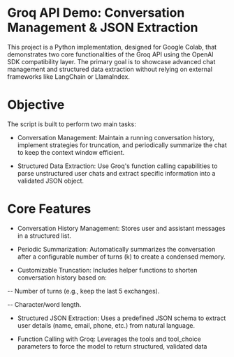 # Groq API Demo: Conversation Management & JSON Extraction

This project is a Python implementation, designed for Google Colab, that demonstrates two core functionalities of the Groq API using the OpenAI SDK compatibility layer. The primary goal is to showcase advanced chat management and structured data extraction without relying on external frameworks like LangChain or LlamaIndex.

# Objective

The script is built to perform two main tasks:

- Conversation Management: Maintain a running conversation history, implement strategies for truncation, and periodically summarize the chat to keep the context window efficient.

- Structured Data Extraction: Use Groq's function calling capabilities to parse unstructured user chats and extract specific information into a validated JSON object.

# Core Features

- Conversation History Management: Stores user and assistant messages in a structured list.

- Periodic Summarization: Automatically summarizes the conversation after a configurable number of turns (k) to create a condensed memory.

- Customizable Truncation: Includes helper functions to shorten conversation history based on:

-- Number of turns (e.g., keep the last 5 exchanges).

-- Character/word length.

- Structured JSON Extraction: Uses a predefined JSON schema to extract user details (name, email, phone, etc.) from natural language.

- Function Calling with Groq: Leverages the tools and tool_choice parameters to force the model to return structured, validated data
